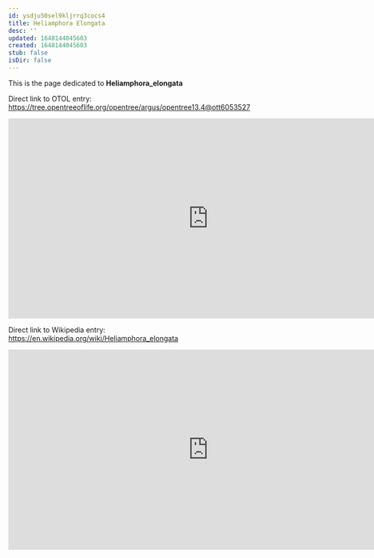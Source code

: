 ```yaml
---
id: ysdju50sel9kljrrq3cocs4
title: Heliamphora Elongata
desc: ''
updated: 1648144045603
created: 1648144045603
stub: false
isDir: false
---
```

This is the page dedicated to **Heliamphora_elongata**


Direct link to OTOL entry: https://tree.opentreeoflife.org/opentree/argus/opentree13.4@ott6053527



<html>
    <body>
    <iframe src="https://tree.opentreeoflife.org/opentree/argus/opentree13.4@ott6053527"
    width="800" height="400" frameborder="0" allowfullscreen> </iframe>
    </body>
</html>
    


Direct link to Wikipedia entry: https://en.wikipedia.org/wiki/Heliamphora_elongata



<html>
    <body>
    <iframe src="https://en.wikipedia.org/wiki/Heliamphora_elongata"
    width="800" height="400" frameborder="0" allowfullscreen> </iframe>
    </body>
</html>
    
